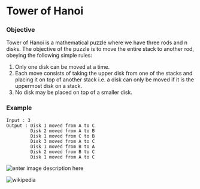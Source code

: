 # Tower of Hanoi
### Objective
Tower of Hanoi is a mathematical puzzle where we have three rods and n disks. The objective of the puzzle is to move the entire stack to another rod, obeying the following simple rules:  
1) Only one disk can be moved at a time.  
2) Each move consists of taking the upper disk from one of the stacks and placing it on top of another stack i.e. a disk can only be moved if it is the uppermost disk on a stack.  
3) No disk may be placed on top of a smaller disk.

### Example

    Input : 3
    Output : Disk 1 moved from A to C
             Disk 2 moved from A to B
             Disk 1 moved from C to B
             Disk 3 moved from A to C
             Disk 1 moved from B to A
             Disk 2 moved from B to C
             Disk 1 moved from A to C

	
![enter image description here](https://media.geeksforgeeks.org/wp-content/uploads/tower-of-hanoi.png)

![wikipedia](https://upload.wikimedia.org/wikipedia/commons/8/8d/Iterative_algorithm_solving_a_6_disks_Tower_of_Hanoi.gif)
